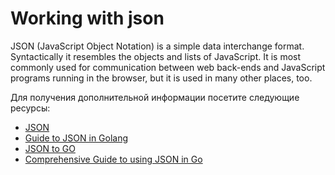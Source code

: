 # Working with json

JSON (JavaScript Object Notation) is a simple data interchange format. Syntactically it resembles the objects and lists of JavaScript. It is most commonly used for communication between web back-ends and JavaScript programs running in the browser, but it is used in many other places, too.

Для получения дополнительной информации посетите следующие ресурсы:

- [JSON](https://go.dev/blog/json)
- [Guide to JSON in Golang](https://www.sohamkamani.com/golang/json/)
- [JSON to GO](https://mholt.github.io/json-to-go/)
- [Comprehensive Guide to using JSON in Go](https://betterstack.com/community/guides/scaling-go/json-in-go/)